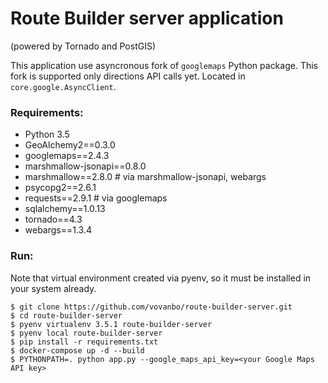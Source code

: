 # Route Builder server application 

(powered by Tornado and PostGIS)

This application use asyncronous fork of `googlemaps` Python package. This fork is supported only directions API calls yet. Located in `core.google.AsyncClient`.

### Requirements:

- Python 3.5
- GeoAlchemy2==0.3.0
- googlemaps==2.4.3
- marshmallow-jsonapi==0.8.0
- marshmallow==2.8.0        # via marshmallow-jsonapi, webargs
- psycopg2==2.6.1
- requests==2.9.1           # via googlemaps
- sqlalchemy==1.0.13
- tornado==4.3
- webargs==1.3.4

### Run:

Note that virtual environment created via pyenv, so it must be installed in your system already.

```shell
$ git clone https://github.com/vovanbo/route-builder-server.git
$ cd route-builder-server
$ pyenv virtualenv 3.5.1 route-builder-server
$ pyenv local route-builder-server
$ pip install -r requirements.txt
$ docker-compose up -d --build
$ PYTHONPATH=. python app.py --google_maps_api_key=<your Google Maps API key>
```

